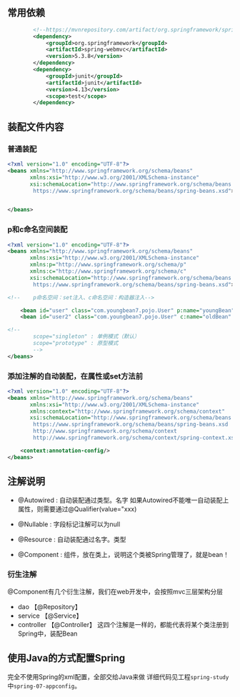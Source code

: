## 常用依赖
```xml
        <!--https://mvnrepository.com/artifact/org.springframework/spring-webmvc-->
        <dependency>
            <groupId>org.springframework</groupId>
            <artifactId>spring-webmvc</artifactId>
            <version>5.3.8</version>
        </dependency>
        <dependency>
            <groupId>junit</groupId>
            <artifactId>junit</artifactId>
            <version>4.13</version>
            <scope>test</scope>
        </dependency>
```

## 装配文件内容
### 普通装配
```xml
<?xml version="1.0" encoding="UTF-8"?>
<beans xmlns="http://www.springframework.org/schema/beans"
       xmlns:xsi="http://www.w3.org/2001/XMLSchema-instance"
       xsi:schemaLocation="http://www.springframework.org/schema/beans
        https://www.springframework.org/schema/beans/spring-beans.xsd">


</beans>
```
### p和c命名空间装配
```xml
<?xml version="1.0" encoding="UTF-8"?>
<beans xmlns="http://www.springframework.org/schema/beans"
       xmlns:xsi="http://www.w3.org/2001/XMLSchema-instance"
       xmlns:p="http://www.springframework.org/schema/p"
       xmlns:c="http://www.springframework.org/schema/c"
       xsi:schemaLocation="http://www.springframework.org/schema/beans
        https://www.springframework.org/schema/beans/spring-beans.xsd">

<!--    p命名空间：set注入、c命名空间：构造器注入-->

    <bean id="user" class="com.youngbean7.pojo.User" p:name="youngBean" p:age="18"/>
    <bean id="user2" class="com.youngbean7.pojo.User" c:name="oldBean" c:age="88" scope="prototype" />

<!--
        scope="singleton" : 单例模式（默认）
        scope="prototype" : 原型模式
        -->
</beans>
```
### 添加注解的自动装配，在属性或set方法前
```xml
<?xml version="1.0" encoding="UTF-8"?>
<beans xmlns="http://www.springframework.org/schema/beans"
       xmlns:xsi="http://www.w3.org/2001/XMLSchema-instance"
       xmlns:context="http://www.springframework.org/schema/context"
       xsi:schemaLocation="http://www.springframework.org/schema/beans
        https://www.springframework.org/schema/beans/spring-beans.xsd
        http://www.springframework.org/schema/context
        http://www.springframework.org/schema/context/spring-context.xsd">

    <context:annotation-config/>
</beans>
```

## 注解说明
- @Autowired : 自动装配通过类型。名字
    如果Autowired不能唯一自动装配上属性，则需要通过@Qualifier(value="xxx)
- @Nullable  : 字段标记注解可以为null
- @Resource  : 自动装配通过名字。类型
  
- @Component : 组件，放在类上，说明这个类被Spring管理了，就是bean！
### 衍生注解
@Component有几个衍生注解，我们在web开发中，会按照mvc三层架构分层
- dao 【@Repository】
- service 【@Service】
- controller 【@Controller】
这四个注解是一样的，都能代表将某个类注册到Spring中，装配Bean
  
## 使用Java的方式配置Spring
完全不使用Spring的xml配置，全部交给Java来做
详细代码见工程`spring-study`中`spring-07-appconfig`。